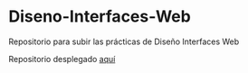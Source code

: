 # Diseno-Interfaces-Web

Repositorio para subir las prácticas de Diseño Interfaces Web

Repositorio desplegado [aquí](https://chaanchess.github.io/Diseno-Interfaces-Web/)
